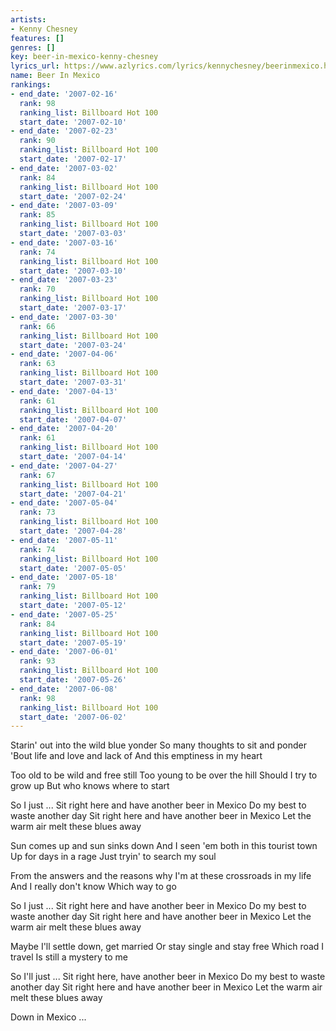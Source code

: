 ```yaml
---
artists:
- Kenny Chesney
features: []
genres: []
key: beer-in-mexico-kenny-chesney
lyrics_url: https://www.azlyrics.com/lyrics/kennychesney/beerinmexico.html
name: Beer In Mexico
rankings:
- end_date: '2007-02-16'
  rank: 98
  ranking_list: Billboard Hot 100
  start_date: '2007-02-10'
- end_date: '2007-02-23'
  rank: 90
  ranking_list: Billboard Hot 100
  start_date: '2007-02-17'
- end_date: '2007-03-02'
  rank: 84
  ranking_list: Billboard Hot 100
  start_date: '2007-02-24'
- end_date: '2007-03-09'
  rank: 85
  ranking_list: Billboard Hot 100
  start_date: '2007-03-03'
- end_date: '2007-03-16'
  rank: 74
  ranking_list: Billboard Hot 100
  start_date: '2007-03-10'
- end_date: '2007-03-23'
  rank: 70
  ranking_list: Billboard Hot 100
  start_date: '2007-03-17'
- end_date: '2007-03-30'
  rank: 66
  ranking_list: Billboard Hot 100
  start_date: '2007-03-24'
- end_date: '2007-04-06'
  rank: 63
  ranking_list: Billboard Hot 100
  start_date: '2007-03-31'
- end_date: '2007-04-13'
  rank: 61
  ranking_list: Billboard Hot 100
  start_date: '2007-04-07'
- end_date: '2007-04-20'
  rank: 61
  ranking_list: Billboard Hot 100
  start_date: '2007-04-14'
- end_date: '2007-04-27'
  rank: 67
  ranking_list: Billboard Hot 100
  start_date: '2007-04-21'
- end_date: '2007-05-04'
  rank: 73
  ranking_list: Billboard Hot 100
  start_date: '2007-04-28'
- end_date: '2007-05-11'
  rank: 74
  ranking_list: Billboard Hot 100
  start_date: '2007-05-05'
- end_date: '2007-05-18'
  rank: 79
  ranking_list: Billboard Hot 100
  start_date: '2007-05-12'
- end_date: '2007-05-25'
  rank: 84
  ranking_list: Billboard Hot 100
  start_date: '2007-05-19'
- end_date: '2007-06-01'
  rank: 93
  ranking_list: Billboard Hot 100
  start_date: '2007-05-26'
- end_date: '2007-06-08'
  rank: 98
  ranking_list: Billboard Hot 100
  start_date: '2007-06-02'
---
```


Starin' out into the wild blue yonder
So many thoughts to sit and ponder
'Bout life and love and lack of 
And this emptiness in my heart

Too old to be wild and free still
Too young to be over the hill
Should I try to grow up 
But who knows where to start

So I just ...
Sit right here and have another beer in Mexico
Do my best to waste another day
Sit right here and have another beer in Mexico
Let the warm air melt these blues away

Sun comes up and sun sinks down 
And I seen 'em both in this tourist town
Up for days in a rage 
Just tryin' to search my soul

From the answers and the reasons why 
I'm at these crossroads in my life
And I really don't know 
Which way to go

So I just ...
Sit right here and have another beer in Mexico
Do my best to waste another day
Sit right here and have another beer in Mexico
Let the warm air melt these blues away

Maybe I'll settle down, get married
Or stay single and stay free
Which road I travel 
Is still a mystery to me

So I'll just ...
Sit right here, have another beer in Mexico
Do my best to waste another day
Sit right here and have another beer in Mexico
Let the warm air melt these blues away

Down in Mexico ...



